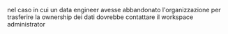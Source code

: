 nel caso in cui un data engineer avesse abbandonato l'organizzazione per trasferire la ownership dei dati dovrebbe contattare il workspace administrator